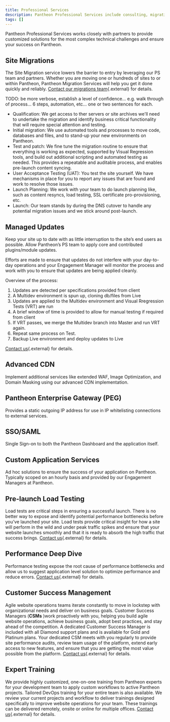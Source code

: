 ```yaml
---
title: Professional Services
description: Pantheon Professional Services include consulting, migrations, load testing, training, and dedicated Customer Success Managers.
tags: []
---
```


Pantheon Professional Services works closely with partners to provide customized solutions for the most complex technical challenges and ensure your success on Pantheon.

## Site Migrations 
The Site Migration service lowers the barrier to entry by leveraging our PS team and partners. Whether you are moving one or hundreds of sites to or within Pantheon, Pantheon Migration Services will help you get it done quickly and reliably. [Contact our migrations team](https://pantheon.io/migrations){.external} for details.

TODO: be more verbose, establish a level of confidence... e.g. walk through of process... 6 steps, automation, etc... one or two sentences for each.
* Qualification: We get access to ther servers or site archives we'll need to undertake the migration and identify business critical functionality that will require special attention and testing.
* Initial migration: We use automated tools and processes to move code, databases and files, and to stand-up your new environments on Pantheon.
* Test and patch: We fine tune the migration routine to ensure that everything is working as expected, supported by Visual Regression tools, and build out additional scripting and automated testing as needed. This provides a repeatable and auditable process, and enables pre-launch content syncing.
* User Acceptance Testing (UAT): You test the site yourself. We have mechanisms in place for you to report any issues that are found and work to resolve those issues.
* Launch Planning: We work with your team to do launch planning like, such as content resyncs, load testing, SSL certificate pro-provisioning, etc.
* Launch: Our team stands by during the DNS cutover to handle any potential migration issues and we stick around post-launch.

## Managed Updates
Keep your site up to date with as little interruption to the site’s end users as possible. Allow Pantheon’s PS team to apply core and contributed plugins/module updates. 

Efforts are made to ensure that updates do not interfere with your day-to-day operations and your Engagement Manager will monitor the process and work with you to ensure that updates are being applied cleanly.

Overview of the process:
1. Updates are detected per specifications provided from client
1. A Multidev environment is spun up, cloning db/files from Live
1. Updates are applied to the Multidev environment and Visual Rregression Tests (VRT) are run
1. A brief window of time is provided to allow for manual testing if required from client
1. If VRT passes, we merge the Multidev branch into Master and run VRT again.
1. Repeat same process on Test.
1. Backup Live environment and deploy updates to Live

[Contact us](https://pantheon.io/professional-services){.external} for details.

## Advanced CDN
Implement additional services like extended WAF, Image Optimization, and Domain Masking using our advanced CDN implementation.

## Pantheon Enterprise Gateway (PEG)
Provides a static outgoing IP address for use in IP whitelisting connections to external services.

## SSO/SAML
Single Sign-on to both the Pantheon Dashboard and the application itself.

## Custom Application Services
Ad hoc solutions to ensure the success of your application on Pantheon. Typically scoped on an hourly basis and provided by our Engagement Managers at Pantheon.

## Pre-launch Load Testing
Load tests are critical steps in ensuring a successful launch. There is no better way to expose and identify potential performance bottlenecks before you’ve launched your site. Load tests provide critical insight for how a site will perform in the wild and under peak traffic spikes and ensure that your website launches smoothly and that it is ready to absorb the high traffic that success brings. [Contact us](https://pantheon.io/professional-services){.external} for details.

## Performance Deep Dive
Performance testing expose the root cause of performance bottlenecks and allow us to suggest application level solution to optimize performance and reduce errors. [Contact us](https://pantheon.io/professional-services){.external} for details.

## Customer Success Management
Agile website operations teams iterate constantly to move in lockstep with organizational needs and deliver on business goals. Customer Success Managers (**CSMs** )work proactively with you, helping you build agile website operations, achieve business goals, adopt best practices, and stay ahead of the competition. A dedicated Customer Success Manager is included with all Diamond support plans and is available for Gold and Platinum plans. Your dedicated CSM meets with you regularly to provide site performance audits, review team usage of the platform, extend early access to new features, and ensure that you are getting the most value possible from the platform. [Contact us](https://pantheon.io/contact-us){.external} for details.

## Expert Training
We provide highly customized, one-on-one training from Pantheon experts for your development team to apply custom workflows to active Pantheon projects. Tailored DevOps training for your entire team is also available. We review your current projects and workflow to deliver trainings designed specifically to improve website operations for your team. These trainings can be delivered remotely, onsite or online for multiple offices. [Contact us](https://pantheon.io/agencies/learn-pantheon){.external} for details.
